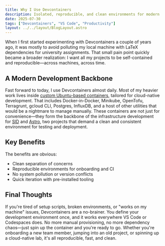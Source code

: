 ```yaml
---
title: Why I Use Devcontainers
description: Isolated, reproducible, and clean environments for modern development.
date: 2025-07-30
tags: ["Devcontainers", "VS Code", "Productivity"]
layout: ../../layout/BlogLayout.astro
---
```


When I first started experimenting with Devcontainers a couple of years ago, it was mostly to avoid polluting my local machine with LaTeX dependencies for university assignments. That small pain point quickly became a broader realization: I want all my projects to be self-contained and reproducible—across machines, across time.


## A Modern Development Backbone

Fast forward to today, I use Devcontainers almost daily. Most of my heavier work lives inside [custom Ubuntu-based containers](/projects#sid), tailored for cloud-native development. That includes Docker-in-Docker, Minikube, OpenTofu, Terragrunt, gcloud CLI, Postgres, InfluxDB, and a host of other utilities that would be a nightmare to manage manually. These containers are not just for convenience—they form the backbone of the infrastructure development for [SID](/projects#sid) and [Astro](/projects#astro), two projects that demand a clean and consistent environment for testing and deployment.


## Key Benefits

The benefits are obvious:
- Clean separation of concerns
- Reproducible environments for onboarding and CI
- No system pollution or version conflicts
- Quick iteration with pre-installed tooling


## Final Thoughts

If you're tired of setup scripts, broken environments, or "works on my machine" issues, Devcontainers are a no-brainer. You define your development environment once, and it works everywhere VS Code or Codespaces does. No more manual provisioning, no more dependency chaos—just spin up the container and you're ready to go. Whether you're onboarding a new team member, jumping into an old project, or spinning up a cloud-native lab, it's all reproducible, fast, and clean.